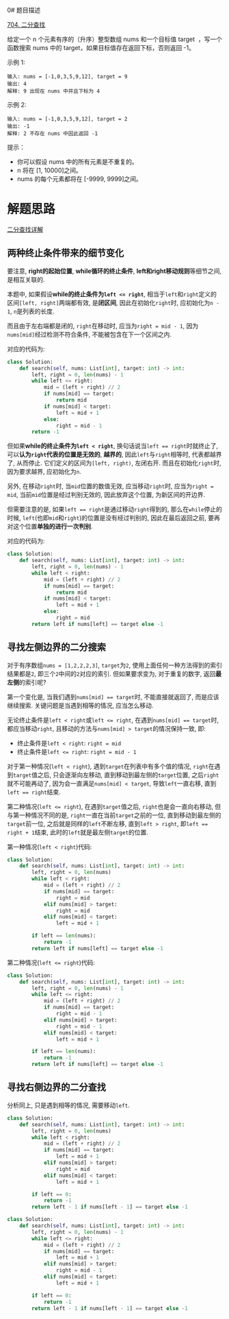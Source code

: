 0# 题目描述

[704. 二分查找](https://leetcode-cn.com/problems/binary-search/)

给定一个 n 个元素有序的（升序）整型数组 nums 和一个目标值 target  ，写一个函数搜索 nums 中的 target，如果目标值存在返回下标，否则返回 -1。

示例 1:
```
输入: nums = [-1,0,3,5,9,12], target = 9
输出: 4
解释: 9 出现在 nums 中并且下标为 4
```

示例 2:
```
输入: nums = [-1,0,3,5,9,12], target = 2
输出: -1
解释: 2 不存在 nums 中因此返回 -1
```

提示：

- 你可以假设 nums 中的所有元素是不重复的。
- n 将在 [1, 10000]之间。
- nums 的每个元素都将在 [-9999, 9999]之间。

# 解题思路

[二分查找详解](https://labuladong.gitbook.io/algo/suan-fa-si-wei-xi-lie/er-fen-cha-zhao-xiang-jie)

## 两种终止条件带来的细节变化

要注意, **right的起始位置**, **while循环的终止条件**, **left和right移动规则**等细节之间, 是相互关联的.

本题中, 如果假设**while的终止条件为`left <= right`**, 相当于`left`和`right`定义的区间`[left, right]`两端都有效, 是**闭区间**, 因此在初始化`right`时, 应初始化为`n - 1`, `n`是列表的长度.

而且由于左右端都是闭的, `right`在移动时, 应当为`right = mid - 1`, 因为`nums[mid]`经过检测不符合条件, 不能被包含在下一个区间之内.

对应的代码为:

```python
class Solution:
    def search(self, nums: List[int], target: int) -> int:
        left, right = 0, len(nums) - 1
        while left <= right:
            mid = (left + right) // 2
            if nums[mid] == target:
                return mid
            if nums[mid] < target:
                left = mid + 1
            else:
                right = mid - 1
        return -1
```

但如果**while的终止条件为`left < right`**, 换句话说当`left == right`时就终止了, 可以**认为`right`代表的位置是无效的**, **越界的**, 因此`left`与`right`相等时, 代表都越界了, 从而停止. 它们定义的区间为`[left, right)`, 左闭右开. 而且在初始化`right`时, 因为要求越界, 应初始化为`n`.

另外, 在移动`right`时, 当`mid`位置的数值无效, 应当移动`right`时, 应当为`right = mid`, 当前`mid`位置是经过判别无效的, 因此放弃这个位置, 为新区间的开边界.

但需要注意的是, 如果`left == right`是通过移动`right`得到的, 那么在`while`停止的时候, `left`(也即`mid`和`right`)的位置是没有经过判别的, 因此在最后返回之前, 要再对这个位置**单独的进行一次判别**.

对应的代码为:

```python
class Solution:
    def search(self, nums: List[int], target: int) -> int:
        left, right = 0, len(nums) - 1
        while left < right:
            mid = (left + right) // 2
            if nums[mid] == target:
                return mid
            if nums[mid] < target:
                left = mid + 1
            else:
                right = mid
        return left if nums[left] == target else -1
```

## 寻找左侧边界的二分搜索

对于有序数组`nums = [1,2,2,2,3]`, `target`为`2`, 使用上面任何一种方法得到的索引结果都是`2`, 即三个`2`中间的`2`对应的索引. 但如果要求变为, 对于重复的数字, 返回**最左侧**的索引呢?

第一个变化是, 当我们遇到`nums[mid] == target`时, 不能直接就返回了, 而是应该继续搜索. 关键问题是当遇到相等的情况, 应当怎么移动.

无论终止条件是`left < right`或`left <= right`, 在遇到`nums[mid] == target`时, 都应当移动`right`, 且移动的方法与`nums[mid] > target`的情况保持一致, 即:

- 终止条件是`left < right`: `right = mid`
- 终止条件是`left <= right`: `right = mid - 1`

对于第一种情况(`left < right`), 遇到`target`在列表中有多个值的情况, `right`在遇到`target`值之后, 只会逐渐向左移动, 直到移动到最左侧的`target`位置, 之后`right`就不可能再动了, 因为会一直满足`nums[mid] < target`, 导致`left`一直右移, 直到`left == right`结束.

第二种情况(`left <= right`), 在遇到`target`值之后, `right`也是会一直向右移动, 但与第一种情况不同的是, `right`一直在当前`target`之前的一位, 直到移动到最左侧的`target`前一位, 之后就是同样的`left`不断左移, 直到`left > right`, 即`left == right + 1`结束, 此时的`left`就是最左侧`target`的位置.

第一种情况(`left < right`)代码:

```python
class Solution:
    def search(self, nums: List[int], target: int) -> int:
        left, right = 0, len(nums)
        while left < right:
            mid = (left + right) // 2
            if nums[mid] == target:
                right = mid
            elif nums[mid] > target:
                right = mid
            elif nums[mid] < target:
                left = mid + 1

        if left == len(nums):
            return -1
        return left if nums[left] == target else -1
```

第二种情况(`left <= right`)代码:

```python
class Solution:
    def search(self, nums: List[int], target: int) -> int:
        left, right = 0, len(nums) - 1
        while left <= right:
            mid = (left + right) // 2
            if nums[mid] == target:
                right = mid - 1
            elif nums[mid] > target:
                right = mid - 1
            elif nums[mid] < target:
                left = mid + 1

        if left == len(nums):
            return -1
        return left if nums[left] == target else -1
```

## 寻找右侧边界的二分查找

分析同上, 只是遇到相等的情况, 需要移动`left`.

```python
class Solution:
    def search(self, nums: List[int], target: int) -> int:
        left, right = 0, len(nums)
        while left < right:
            mid = (left + right) // 2
            if nums[mid] == target:
                left = mid + 1
            elif nums[mid] > target:
                right = mid
            elif nums[mid] < target:
                left = mid + 1

        if left == 0:
            return -1
        return left - 1 if nums[left - 1] == target else -1
```

```python
class Solution:
    def search(self, nums: List[int], target: int) -> int:
        left, right = 0, len(nums) - 1
        while left <= right:
            mid = (left + right) // 2
            if nums[mid] == target:
                left = mid + 1
            elif nums[mid] > target:
                right = mid - 1
            elif nums[mid] < target:
                left = mid + 1

        if left == 0:
            return -1
        return left - 1 if nums[left - 1] == target else -1
```
